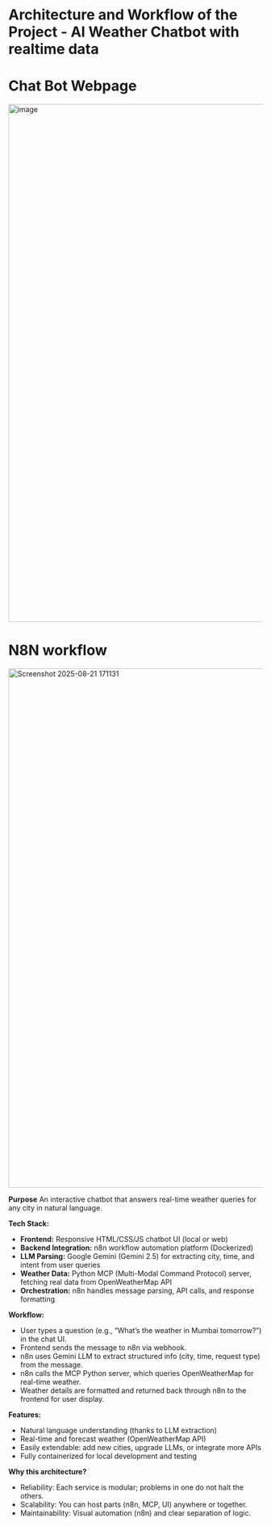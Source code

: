 # Architecture and Workflow of the Project - AI Weather Chatbot with realtime data
# Chat Bot Webpage
<img width="1919" height="1027" alt="image" src="https://github.com/user-attachments/assets/65559f17-e766-4195-abc1-ae90ade12c01" />

# N8N workflow 
<img width="1919" height="1030" alt="Screenshot 2025-08-21 171131" src="https://github.com/user-attachments/assets/8d676d60-c705-4a68-967f-dc3950fd14cb" />

**Purpose**
An interactive chatbot that answers real-time weather queries for any city in natural language.

**Tech Stack:**
- **Frontend:** Responsive HTML/CSS/JS chatbot UI (local or web)
- **Backend Integration:** n8n workflow automation platform (Dockerized)
- **LLM Parsing:** Google Gemini (Gemini 2.5) for extracting city, time, and intent from user queries
- **Weather Data:** Python MCP (Multi-Modal Command Protocol) server, fetching real data from OpenWeatherMap API
- **Orchestration:** n8n handles message parsing, API calls, and response formatting

**Workflow:**
- User types a question (e.g., “What’s the weather in Mumbai tomorrow?”) in the chat UI.
- Frontend sends the message to n8n via webhook.
- n8n uses Gemini LLM to extract structured info (city, time, request type) from the message.
- n8n calls the MCP Python server, which queries OpenWeatherMap for real-time weather.
- Weather details are formatted and returned back through n8n to the frontend for user display.

**Features:**
- Natural language understanding (thanks to LLM extraction)
- Real-time and forecast weather (OpenWeatherMap API)
- Easily extendable: add new cities, upgrade LLMs, or integrate more APIs
- Fully containerized for local development and testing

**Why this architecture?**
- Reliability: Each service is modular; problems in one do not halt the others.
- Scalability: You can host parts (n8n, MCP, UI) anywhere or together.
- Maintainability: Visual automation (n8n) and clear separation of logic.
